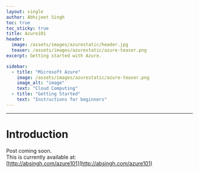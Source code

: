 ```yaml
---
layout: single
author: Abhijeet Singh
toc: true
toc_sticky: true
title: Azure101
header:
  image: /assets/images/azurestatic/header.jpg
  teaser: /assets/images/azurestatic/azure-teaser.png
excerpt: Getting started with Azure.

sidebar:
  - title: "Microsoft Azure"
    image: /assets/images/azurestatic/azure-teaser.png
    image_alt: "image"
    text: "Cloud Computing"
  - title: "Getting Started"
    text: "Instructions for beginners"
---
```

<!-- Add post written in markdown below -->

---
# Introduction
Post coming soon.  
This is currently available at:  
[http://absingh.com/azure101](http://absingh.com/azure101)
